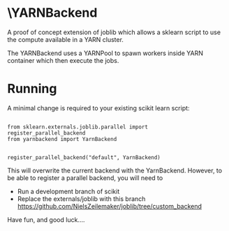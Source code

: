 \YARNBackend
===========

A proof of concept extension of joblib which allows a sklearn script to
use the compute available in a YARN cluster.

The YARNBackend uses a YARNPool to spawn workers inside YARN container
which then execute the jobs.


Running
=======

A minimal change is required to your existing scikit learn script:


<code>
from sklearn.externals.joblib.parallel import register_parallel_backend
from yarnbackend import YarnBackend

register_parallel_backend("default", YarnBackend)
</code>


This will overwrite the current backend with the YarnBackend. However,
to be able to register a parallel backend, you will need to
* Run a development branch of scikit
* Replace the externals/joblib with this branch 
https://github.com/NielsZeilemaker/joblib/tree/custom_backend

Have fun, and good luck....